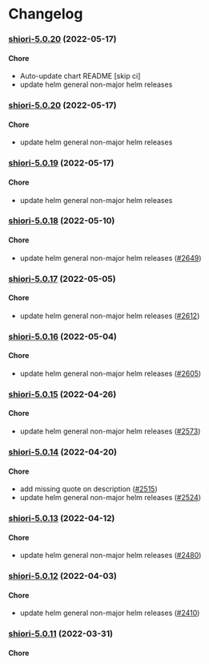 # Changelog<br>


<a name="shiori-5.0.20"></a>
### [shiori-5.0.20](https://github.com/truecharts/apps/compare/shiori-5.0.19...shiori-5.0.20) (2022-05-17)

#### Chore

* Auto-update chart README [skip ci]
* update helm general non-major helm releases



<a name="shiori-5.0.20"></a>
### [shiori-5.0.20](https://github.com/truecharts/apps/compare/shiori-5.0.19...shiori-5.0.20) (2022-05-17)

#### Chore

* update helm general non-major helm releases



<a name="shiori-5.0.19"></a>
### [shiori-5.0.19](https://github.com/truecharts/apps/compare/shiori-5.0.18...shiori-5.0.19) (2022-05-17)

#### Chore

* update helm general non-major helm releases



<a name="shiori-5.0.18"></a>
### [shiori-5.0.18](https://github.com/truecharts/apps/compare/shiori-5.0.17...shiori-5.0.18) (2022-05-10)

#### Chore

* update helm general non-major helm releases ([#2649](https://github.com/truecharts/apps/issues/2649))



<a name="shiori-5.0.17"></a>
### [shiori-5.0.17](https://github.com/truecharts/apps/compare/shiori-5.0.16...shiori-5.0.17) (2022-05-05)

#### Chore

* update helm general non-major helm releases ([#2612](https://github.com/truecharts/apps/issues/2612))



<a name="shiori-5.0.16"></a>
### [shiori-5.0.16](https://github.com/truecharts/apps/compare/shiori-5.0.15...shiori-5.0.16) (2022-05-04)

#### Chore

* update helm general non-major helm releases ([#2605](https://github.com/truecharts/apps/issues/2605))



<a name="shiori-5.0.15"></a>
### [shiori-5.0.15](https://github.com/truecharts/apps/compare/shiori-5.0.14...shiori-5.0.15) (2022-04-26)

#### Chore

* update helm general non-major helm releases ([#2573](https://github.com/truecharts/apps/issues/2573))



<a name="shiori-5.0.14"></a>
### [shiori-5.0.14](https://github.com/truecharts/apps/compare/shiori-5.0.13...shiori-5.0.14) (2022-04-20)

#### Chore

* add missing quote on description ([#2515](https://github.com/truecharts/apps/issues/2515))
* update helm general non-major helm releases ([#2524](https://github.com/truecharts/apps/issues/2524))



<a name="shiori-5.0.13"></a>
### [shiori-5.0.13](https://github.com/truecharts/apps/compare/shiori-5.0.12...shiori-5.0.13) (2022-04-12)

#### Chore

* update helm general non-major helm releases ([#2480](https://github.com/truecharts/apps/issues/2480))



<a name="shiori-5.0.12"></a>
### [shiori-5.0.12](https://github.com/truecharts/apps/compare/shiori-5.0.11...shiori-5.0.12) (2022-04-03)

#### Chore

* update helm general non-major helm releases ([#2410](https://github.com/truecharts/apps/issues/2410))



<a name="shiori-5.0.11"></a>
### [shiori-5.0.11](https://github.com/truecharts/apps/compare/shiori-5.0.10...shiori-5.0.11) (2022-03-31)

#### Chore
